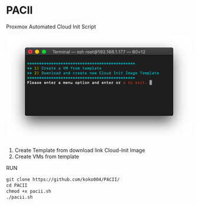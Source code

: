 # PACII
Proxmox Automated Cloud Init Script

![logo](pacii.png)

1. Create Template from download link Cloud-Init Image
2. Create VMs from template


RUN
```
git clone https://github.com/koko004/PACII/
cd PACII
chmod +x pacii.sh
./pacii.sh
```


